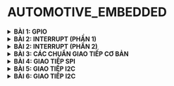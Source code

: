 
	
# AUTOMOTIVE_EMBEDDED

<details>
	<summary><strong>BÀI 1: GPIO</strong></summary>
	
## BÀI 1: GPIO (General Purpose Input Output)
![Image](https://github.com/user-attachments/assets/f275f738-034e-41e5-849a-892cb47e31d6)

### **1.1.Cấp Clock cho ngoại vi**

* **Module RCC** cung cấp các hàm để cấu hình xung clock

`RCC_APB1PeriphClockCmd`

`RCC_APB2PeriphClockCmd` 

`RCC_AHBPeriphClockCmd`
 
* **Nhận 2 tham số**:

 ◦ Ngoại vi Clock

 ◦ ENABLE/DISABLE

### **1.2.Cấu hình ngoại vi**


* **GPIO_Pin:** Chân cần được cấu hình 

`GPIO_Pin_<chân cần được cấu hình>`


 
* **GPIO_Mode:** Chế độ muốn cấu hình
    ```
    typedef enum {

        GPIO_Mode_AIN = 0x00,            //Analog Input
        GPIO_Mode_IN_FLOATING = 0x04,    //Input bình thường
        GPIO_Mode_IPD = 0x28,            //Input có điện trở kéo xuống    
        GPIO_Mode_IPU = 0x48,            //Input có điện trở kéo lên
        GPIO_Mode_Out_OD = 0x14,         //Output dạng open-drain
        GPIO_Mode_Out_PP = 0x10,         //Output dạng push-pull
        GPIO_Mode_AF_OD = 0x1C,          //Chế độ ngoại vi khác dạng open-drain
        GPIO_Mode_AF_PP = 0x18           //Chế độ ngoại vi khác dạng push-pull
    } GPIOMode_TypeDef;
    ```
* **GPIO_Speed:** Tốc độ đáp ứng của chân

`GPIO_Speed_<tốc độ muốn cấu hình>`    

### **1.3.Sử dụng ngoại vi**


* **Để gắn các giá trị muốn cấu hình vào các thanh ghi** thì ta sử dụng hàm "GPIO_Init" có 2 tham số cung cấp các hàm để cấu hình xung clock


  ◦Tham số đầu là tên ngoại vi muốn cấu hình

  ◦Tham số thứ hai là con trỏ đến struct **"GPIO_InitTypeDef"**

```
    GPIO_InitTypeDef GPIO_InitStruct;
    GPIO_InitStruct.GPIO_Pin = GPIO_Pin_13 | GPIO_Pin_14;
    GPIO_InitStruct.GPIO_Mode = GPIO_Mode_Out_PP;
    GPIO_InitStruct.GPIO_Speed = GPIO_Speed_50MHz;
    GPIO_Init(GPIOC, &GPIO_InitStruct);
```

* **Các hàm thông dụng để điều khiển GPIO** 

```
    uint8_t GPIO_ReadInputDataBit(GPIO_TypeDef* GPIOx, uint16_t GPIO_Pin);            \\Đọc giá trị 1 bit trong cổng GPIO được cấu hình là INPUT (IDR), có thể đọc nhiều pin nhờ toán tử OR
    uint16_t GPIO_ReadInputData(GPIO_TypeDef* GPIOx);                                 \\Đọc giá trị nguyên cổng GPIO được cấu hình là INPUT (IDR)
    uint8_t GPIO_ReadOutputDataBit(GPIO_TypeDef* GPIOx, uint16_t GPIO_Pin);           \\Đọc giá trị 1 bit trong cổng GPIO được cấu hình là OUTPUT (ODR), có thể đọc nhiều pin nhờ toán tử OR
    uint16_t GPIO_ReadOutputData(GPIO_TypeDef* GPIOx);                                \\Đọc giá trị nguyên cổng GPIO được cấu hình là OUTPUT (ODR)
    void GPIO_SetBits(GPIO_TypeDef* GPIOx, uint16_t GPIO_Pin);                        \\Cho giá trị 1 bit trong cổng GPIO = 1, có thể ghi nhiều pin nhờ toán tử OR
    void GPIO_ResetBits(GPIO_TypeDef* GPIOx, uint16_t GPIO_Pin);                      \\Cho giá trị 1 bit trong cổng GPIO = 0, có thể ghi nhiều pin nhờ toán tử OR
    void GPIO_WriteBit(GPIO_TypeDef* GPIOx, uint16_t GPIO_Pin, BitAction BitVal);     \\Ghi giá trị "BitVal" vào 1 bit trong cổng GPIO, có thể ghi nhiều pin nhờ toán tử OR
    void GPIO_Write(GPIO_TypeDef* GPIOx, uint16_t PortVal);                           \\Ghi giá trị "PortVal" vào nguyên cổng GPIO
```

### **1.4.Kiến thức cần chú ý**

#### **1.4.1.Pull-Up vs Pull-Down ???**


![Image](https://github.com/user-attachments/assets/2e06645d-579f-4b64-970c-f09a46cf949f)



* **Pull-up:**

     ◦ Được kết nối giữa chân **đầu vào** với **nguồn VCC**

     => Đảm bảo rằng khi **không** có tín hiệu hoặc thiết bị nào **tác động** vào chân nó sẽ **luôn ở mức cao**


     ◦ **Không** có tín hiệu vào:
 
    `GPIO-> HIGH (Pull up kéo lên Vcc)` 

     ◦ **Có**  tín hiệu vào:
 
    `GPIO->  HIGH => LOW `

     ◦ Thường được ứng dụng trong nút nhấn


* **Pull-down:**

    ◦ Được kết nối giữa chân **đầu vào** với **GND**

    => Kéo chân về mức **thấp** khi **không** có tín hiệu hoặc thiết bị nào **tác động** 


    ◦ **Không** có tín hiệu vào:
 
    `GPIO-> LOW (Trở kéo về GND)` 

    ◦ **Có**  tín hiệu vào:
 
    `GPIO->  LOW => HIGH `

    ◦ Thường được dùng để xác định trạng thái khi công tắc hoặc thiết bị đầu vào tắt hoặc không hoạt động




#### **1.4.2.Các chế độ input khác**

* **Input-Floating:**

    ◦ **Mục đích:** Đọc tín hiệu số từ bên ngoài mà không có điện trở kéo lên hoặc kéo xuống bên trong

    ◦ **Cấu hình điện:** Không có trở kéo lên hoặc xuống bên trong vi điều khiển.Trạng thái logic phụ thuộc vào chân bên ngoài

    ◦ **Sử dụng:** Đọc tín hiệu số từ cảm biến bên ngoài đã có trở kéo lên/xuống

    ◦ **Lưu ý:** Dễ bị nhiễu


* **Analog Input:**

    ◦ **Mục đích:** Sử dụng chân GPIO làm đầu vào cho **ADC** tích hợp

    ◦ **Cấu hình điện:** Ngắt kết nối  mạch số cuả GPIO để cho phép tín hiệu analog đi trực tiếp vào **ADC**

    ◦ **Sử dụng:** Đọc điện áp analog từ cảm biến analog (cảm biến nhiệt độ,ánh sáng,biến trở)

    ◦ **Lưu ý:** Dễ bị nhiễu
    

#### **1.4.3.Các chế độ output**

* **Output Push-Pull:**

    ◦ **Mục đích:**  Xuất tín hiệu số kéo VDD (HIGH) và kéo xuống GND (LOW) 1 cách chủ động


    ◦ **Sử dụng:** Điều khiển relay,led,...



* **Output Open-Drain (Đầu ra hở mạch):**

    ◦ **Mục đích:**  Xuất tín hiệu số kéo chỉ có khả năng kéo GND (LOW) 1 cách chủ động.Kéo lên HIGH cần có điện trở kéo bên ngoài

    ◦ **Cấu hình điện:** Khi xuất mức HIGH ,transistor tắt,GPIO thả nổi và cần điện trở kéo lên bên ngoài

    ◦ **Sử dụng:** I2C,...   



#### **1.4.4.Các chế độ Alternate Function**


* **AF-Push Pull:**

    ◦ **Mục đích:** Sử dụng chân GPIO để xuất tín hiệu từ các peripheral

    ◦ **Sử dụng:** Xuất tín hiệu PWM từ Timer, clock từ SPI,...   


* **AF-Open Drain:**

    ◦ **Mục đích:** Sử dụng cho các giao thức yêu cầu đường truyền 2 chiều

    ◦ **Sử dụng:** GPIO cho giao tiếp I2C (SCL,SDA) ,UART (truyền nhận)
</details>

<details>
	<summary><strong>BÀI 2: INTERRUPT (PHẦN 1)</strong></summary>  

## BÀI 2: INTERRUPT (Phần 1)


### **2.1.Khái niệm**

![Image](https://github.com/user-attachments/assets/eb1762a6-057e-4212-91cd-7d216830df0d)


* **Ngắt** là 1 sự kiện khẩn cấp xảy ra trong hay ngoài vi điều khiển.Nó yêu cầu MCU phải **dừng chương trình chính** và **thực thi chương trình ngắt**



### **2.2.Interrupt Service Routine (Trình phục vụ ngắt)**

![Image](https://github.com/user-attachments/assets/90c8c28e-edea-4755-b2b3-8c84be788a61)


 * Mỗi ngắt có 1 trình phục vụ riêng
 * Trình phục vụ ngắt là 1 đoạn chương trình được thực hiện khi ngắt xảy ra
 * Địa chỉ trong bộ nhớ của ISR được gọi là **vector ngắt**



### **2.3.Vector Interrupt Table (Bảng vector ngắt)**

![Image](https://github.com/user-attachments/assets/038312e2-516d-4eb2-8125-438cf5885fc6)


 * Chứa danh sách các địa chỉ bộ nhớ,mỗi địa chỉ trỏ đến hàm xử lý ngắt tương đương với 1 nguồn ngắt cụ thể


 * Vai trò trung tâm trong xử lý ngắt

    ◦ Khi 1 ngắt xảy ra, phần cứng CPU (cụ thể **NVIC**) sử dụng bảng **VIT** để xác định ISR nào cần được thực thi
 

 * Địa chỉ cố định trong bộ nhớ Flash
 
    ◦ VIT thường được đặt ở địa chỉ bắt đầu bộ nhớ Flash.Điều này do khi vi điều khiển khơi động / reset, nó sẽ bắt đầu thực thi từ địa chỉ này

 * Cấu trúc VIT

    ◦ **Bảng các địa chỉ:** VIT về cơ bản là một mảng (table) các địa chỉ bộ nhớ. Mỗi mục trong bảng này chứa một địa chỉ.

    ◦ Mỗi mục tương ứng với 1 nguồn ngắt

    ◦ **Kích thước:** Kích thước của mỗi mục (mỗi địa chỉ vector) thường là 4 byte (32-bit address) trên các kiến trúc 32-bit như ARM Cortex-M, hoặc 2 byte (16-bit address) trên các kiến trúc 16-bit
 

* **Cách VIT hoạt động:**


    ◦Ngắt xảy ra

     ```
   Quy trình bắt đầu khi một sự kiện ngắt xảy ra.

   Sự kiện này có thể đến từ nhiều nguồn khác nhau, ví dụ:

   Ngắt ngoại vi: Một module ngoại vi như UART, Timer, ADC, GPIO tạo ra ngắt khi hoàn thành một tác vụ hoặc có một sự kiện cụ thể (ví dụ: UART nhận dữ liệu, Timer tràn, ADC chuyển đổi xong, GPIO pin thay đổi trạng thái).

   Ngắt nội bộ: Các ngắt do bộ vi điều khiển tạo ra, ví dụ: SysTick timer ngắt định kỳ, Software Interrupt (SWI), PendSV (Pendable Service Call).

   Ngắt lỗi: Các lỗi phần cứng hoặc phần mềm như HardFault, Memory Management Fault.
     ```
  
    ◦NVIC xác định vector number

    ◦Tra cứu VIT bằng cách sử dụng vector number làm offset để tra cứu bảng 
    
      
      Base_Address of VIT + (n * 4).
      Base_Address of VIT: Đây là địa chỉ bộ nhớ bắt đầu của Vector Interrupt Table. Như đã thảo luận trước đó, địa chỉ này thường cố định và nằm ở đầu bộ nhớ Flash (ví dụ: 0x00000000).
      n (vector number): Là số vector mà NVIC đã xác định cho ngắt đang xảy ra.
      4: Là kích thước của mỗi mục (vector) trong VIT, tính bằng byte. Trong kiến trúc 32-bit, mỗi địa chỉ bộ nhớ thường là 32-bit (4 byte).
      n * 4: Tính toán offset (độ lệch) từ địa chỉ bắt đầu của VIT. Vector number n được nhân với 4 để tính ra độ lệch byte tương ứng trong bảng VIT.
      Base_Address of VIT + (n * 4): Kết quả là địa chỉ bộ nhớ trong VIT, nơi chứa địa chỉ của ISR tương ứng với vector number n.
      

   ◦Lấy địa chỉ ISR
   
     Giá trị tra cứu được trong VIT chính là địa chỉ của bộ nhớ hàm ISR tương ứng

   ◦Nhảy đến ISR
   
   ◦Kết thúc ISR





### **2.4.NVIC (Nested Vectored Interrupt Controller)**

* **Khái niệm**

   ◦Quản lý tất cả các ngắt
   
   ◦Quyết định ngắt nào được xử lý dựa trên mức độ ưu tiên

* **Chức năng NVIC**

   ◦ Bật/Tắt từng nguồn ngắt cụ thể

   ◦ Bật/Tắt ngắt toàn cục
  

* **Quản lý ưu tiên ngắt**

 
   ◦ Cho phép 16 mức ưu tiên (0-15)
   
   
   ◦ Mức ưu tiên thấp hơn (số nhỏ hơn) có độ ưu tiên cao hơn
    
![Image](https://github.com/user-attachments/assets/9ca9134e-b2e2-4de9-b352-74ad5a47331e)
 
     +  Preemption Priority: 
        Ngắt có Preemption Priority cao hơn (số nhỏ hơn) sẽ chiếm quuyền ngắt có Priority thấp hơn (số to hơn): 
        Ngắt có Preemption Priority cao hơn (số nhỏ hơn) sẽ chiếm quuyền ngắt có Priority thấp hơn (số to hơn)

     +  SubPriority: 
        Khi nhiều ngắt có cùng Preemption Priority xảy ra đồng thời
        => SubPriority quyết định thứ tự xử lý
        => Ngắt có SubPriority cao hơn (số nhỏ hơn) sẽ được xử lý trước


* **Cấu hình NVIC**
 
  ◦ **Priority Group:**  xác định cách phân chia bit giữa Preemption Priority và Subpriority.
  
   Sử dụng hàm **NVIC_PriorityGroupConfig(uint32_t PriorityGroup)** để chọn priority group cho NVIC

  ◦ **NVIC_IRQChannel:** Xác định mã của kênh ngắt cần được cấu hình

  ◦ **NVIC_IRQChannelPreemptionPriority:** Xác định mức độ ưu tiên Preemption Priority cho kênh ngắt.

  ◦ **NVIC_IRQChannelSubPriority:** Xác định mức độ ưu tiên phụ Subpriority cho kênh ngắt.

  ◦ **NVIC_IRQChannelSubPriority:** Cho phép ngắt


```
NVIC_InitTypeDef NVICInitStruct;
NVIC_PriorityGroupConfig(NVIC_PriorityGroup_2);
NVICInitStruct.NVIC_IRQChannel = EXTI0_IRQn;
NVICInitStruct.NVIC_IRQChannelPreemptionPriority = 0x00;
NVIC_InitStruct.NVIC_IRQChannelSubPriority = 0x00;
NVICInitStruct.NVIC_IRQChannelCmd = ENABLE;
NVIC_Init(&NVICInitStruct);
```
</details>

<details>
	<summary><strong>BÀI 2: INTERRUPT (PHẦN 2)</strong></summary> 

## BÀI 2: INTERRUPT (PHẦN 2) 

### **2.5.Ngắt ngoài**


* **Sơ đồ**

![Image](https://github.com/user-attachments/assets/b8531dc8-d8a1-4fea-b10b-90365810da53)


  ◦ Để sử dụng được ngắt ngoài, ngoài bật clock cho GPIO tương ứng cần bật thêm clock cho **AFIO**.

```
  void RCC_Config(){
	RCC_APB2PeriphClockCmd(RCC_APB2Periph_GPIOA, ENABLE);
	RCC_APB2PeriphClockCmd(RCC_APB2Periph_AFIO, ENABLE);
}
```
 ◦ Ngắt ngoài của chip STM32F103 bao gồm có 16 line riêng biệt
```
Line0 sẽ chung cho tất cả chân Px0 ở tất cả các Port, với x là tên của Port A, B…
Line0 nếu chúng ta đã chọn chân PA0 (chân 0 ở port A) làm chân ngắt thì tất cả các chân 0 ở các Port khác không được khai báo làm chân ngắt ngoài nữa
```
 

 * **Cấu hình ngắt ngoài**

    ◦ Cấu hình chân ngắt ngoài là Input. 

    ◦  Có thể cấu hình thêm trở kéo lên/xuống tùy theo cạnh ngắt được sử dụng.

   ```
    void GPIO_Config(){
        GPIO_InitTypeDef GPIOInitStruct;

	GPIOInitStruct.GPIO_Mode = GPIO_Mode_IPU;
	GPIOInitStruct.GPIO_Pin = GPIO_Pin_0;
	GPIOInitStruct.GPIO_Speed = GPIO_Speed_50MHz;
	GPIO_Init(GPIOA, &GPIOInitStruct);
    }
    ```



      ◦ Hàm **GPIO_EXTILineConfig(uint8_t GPIO_PortSource, uint8_t GPIO_PinSource)** liên kết 1 chân với một EXTI line để cấu hình chân ở chế độ sử dụng ngắt ngoài:

GPIO_PortSource: Chọn Port để sử dụng làm nguồn cho ngắt ngoài.
GPIO_PinSource: Chọn Pin để cấu hình.

       ◦ Các tham số ngắt ngoài được cấu hình trong struct EXTI_InitTypeDef, gồm:

**EXTI_Line:** Xác định EXTI line cụ thể sẽ được cấu hình.
**EXTI_Mode:** Xác định chế độ hoạt động của EXTI, có hai chế độ là Interrupt hoặc Event.
**EXTI_Trigger:** Xác định loại cạnh xung sẽ kích hoạt ngắt.
**EXTI_LineCmd:** Kích hoạt (ENABLE) hoặc vô hiệu hóa (DISABLE) EXTI line.


    
    void EXTI_Config(){
	EXTI_InitTypeDef EXTIInitStruct;

        EXTIInitStruct.EXTI_Line = EXTI_Line0;
	EXTIInitStruct.EXTI_Mode = EXTI_Mode_Interrupt;
	EXTIInitStruct.EXTI_Trigger = EXTI_Trigger_Falling;
	EXTIInitStruct.EXTI_LineCmd = ENABLE;
	
	EXTI_Init(&EXTIInitStruct);
}
      ```


◦ Tiếp đến cấu hình NVIC:

    
        NVIC_InitTypeDef NVICInitStruct;
	NVIC_PriorityGroupConfig(NVIC_PriorityGroup_2);
	
	NVICInitStruct.NVIC_IRQChannel = EXTI0_IRQn;
	NVICInitStruct.NVIC_IRQChannelPreemptionPriority = 0x00;
        NVIC_InitStruct.NVIC_IRQChannelSubPriority = 0x00;
	NVICInitStruct.NVIC_IRQChannelCmd = ENABLE;
	
	NVIC_Init(&NVICInitStruct);

◦ Các hàm quan trọng trong EXTI:

   Ngắt trên từng line có hàm phục riêng của từng line. Có tên cố định: **EXTIx_IRQHandler()** (x là line ngắt tương ứng).
   
   Hàm **EXTI_GetITStatus(EXTI_Linex)**, Kiểm tra cờ ngắt của line x tương ứng. 
   
   Hàm **EXTI_ClearITPendingBit(EXTI_Linex)**: Xóa cờ ngắt ở line x.


◦ Ngắt ngoài sẽ được thực hiện theo:

   Kiểm tra ngắt đến từ line nào, có đúng là line cần thực thi hay không?

   Thực hiện các lệnh, các hàm.

   Xóa cờ ngắt ở line.

```
void EXTI0_IRQHandler(){	
        if(EXTI_GetITStatus(EXTI_Line0) != RESET)
        {}
	EXTI_ClearITPendingBit(EXTI_Line0);
}
```


### **2.5.Ngắt Timer**

* **Sơ đồ**


![Image](https://github.com/user-attachments/assets/b0736d5c-3a49-41bf-95db-063762fdb254)


  ◦ Sử dụng ngắt Timer,ta vẫn cấu hình các tham số trong **TIM_TimeBaseInitTypeDef** bình thường

  ◦ Riêng **TIM_Period**,đây là số lần đếm mà sau đó timer sẽ ngắt


* **Cấu hình ngắt Timer**

  ◦ Cấu hình **Timer**

     Hàm **TIM_ITConfig(TIMx,TIM_IT_Update,ENABLE)** kích hoạt ngắt cho TIMERx tương ứng

      
      Yêu cầu: cài đặt Period = 10-1 ứng với ngắt mỗi 1ms
      void TIM_Config()
      {
      TIM_TimeBaseInitTypeDef TIM_TimeBaseInitStruct;

      TIM_TimeBaseInitStruct.TIM_Prescaler = 7200-1;
      //Ngắt mỗi 1ms => 1 ms = ?/72MHz => ? = 7200

      TIM_TimeBaseInitStruct.TIM_Period = 10-1;
      TIM_TimeBaseInitStruct.TIM_ClockDivision = TIM_CKD_DIV1;
      TIM_TimeBaseInitStruct.TIM_CounterMode = TIM_CounterMode_Up;
      TIM_TimeBaseInit(TIM2, &TIM_TimeBaseInitStruct);

      TIM_ITConfig(TIM2, TIM_IT_Update, ENABLE);
      TIM_Cmd(TIM2, ENABLE);
      }
      

  ◦ Cấu hình **NVIC**

     
     ```
          NVIC_InitTypeDef NVIC_InitStruct;

          NVIC_InitStruct.NVIC_IRQChannel = TIM2_IRQn;
	  NVIC_InitStruct.NVIC_IRQChannelPreemptionPriority = 0x00;
	  NVIC_InitStruct.NVIC_IRQChannelSubPriority = 0x00;
	  NVIC_InitStruct.NVIC_IRQChannelCmd = ENABLE;

	  NVIC_Init(&NVIC_InitStruct);
     ```



  ◦ Cấu hình **hàm phục vụ ngắt Timer**


    
 Hàm phục vụ ngắt Timer được đặt tên: **TIMx_IRQHandler** với x là timer tương ứng
     
 Hàm kiểm tra cờ ngắt của line x tương ứng: **TIM_GetITStatus(TIMx,TIM_IT_Update)**

 Hàm xóa cờ ngắt của line x: **TIM_ClearITPendingBit(TIMx,TIM_IT_Update)**
   
     uint16_t count;
     void delay(int time){
	  count = 0; 
	  while(count < time)
      {}
    }

     void TIM2_IRQHandler(){
      if(TIM_GetITStatus(TIM2, TIM_IT_Update))
        {
		  count++;
		  TIM_ClearITPendingBit(TIM2, TIM_IT_Update);
        }
    }

  


### **2.6.Ngắt truyền thông**

#### Ngắt UART

![Image](https://github.com/user-attachments/assets/9affbbd5-a18d-40d2-9c22-588a47d195df)

* Trước khi cho phép UART hoạt động, cần kích hoạt ngắt UART bằng cách gọi hàm **USART_ITConfig()**;

* Ở NVIC, ta cấu hình tương tự như ngắt ngoài EXTI, tuy nhiên NVIC_IRQChannel được đổi thành **USART_IRQn** để khớp với line ngắt timer.

* Hàm phục vụ ngắt UART được đặt tên : **USARTx_IRQHandler()**

   ◦ Kiểm tra ngắt 

   ◦ Nhận và lưu data từ USART1

   ◦ Kiểm tra cờ ngắt truyền,đảm bảo UART đang rỗi

   ◦ Truyền lại data vừa nhận được sang máy tính

   ◦ Xóa cờ ngắt,thoát khỏi hàm

* Hàm kiểm tra cờ ngắt : **USART_GetITStatus**

* Hàm kiểm tra trạng thái của quá trình truyền dữ liệu : **USART_GetFlagStatus(USART_InitTypeDef * USARTx,uint32_t USART_FLAG)**

   ```
   void UART1_IRQHandler(){
      uint8_t data = 0x00;
      if(USART_GetITStatus(USART1,USART_IT_RXNE) != RESET){
         while(!USART_GetFlagStatus(USART1,USART_FLAG_RXNE));
         data = USART_ReceiveData(USART1);
           if(USART_GetITStatus(USART1,USART_IT_TXE) != RESET){
              USART_SendData(USART1,data);
              while(USART_GetFlagStatus(USART1,USART_FLAG_TC) == RESET) ;
          }
      }
      USART_ClearITPendingBit(USART1,USART_IT_RXNE);  
   }
  ```
</details>


<details>
	<summary><strong>BÀI 3: CÁC CHUẨN GIAO TIẾP CƠ BẢN </strong></summary> 


## **BÀI 3: CÁC CHUẨN GIAO TIẾP CƠ BẢN**

## **3.1.SPI**


### **3.1.1.Đặc điểm**
* Chuẩn giao tiếp nối tiếp,đồng bộ
* Hoạt động ở chế độ song công
* Sử dụng 4 dây giao tiếp

### **3.1.2.Sơ đồ chân**
![Image](https://github.com/user-attachments/assets/9e55733b-bf9f-4d37-912e-84e5faae3086)


* **SCK (Serial Clock)**: Thiết bị Master tạo xung tín hiệu SCK và cung cấp cho Slave

* **MISO (Master Input Slave Output)**: Tín hiệu tạo bởi thiết bị Slave và nhận bởi thiết bị Master.

* **MOSI (Master Output Slave Input)**: Tín hiệu tạo bởi thiết bị Master và nhận bởi thiết bị Slave.

* **SS (Slave Select) / CS (Chip Select)**: Chọn thiết bị Slave cụ thể để giao tiếp. Để chọn Slave giao tiếp thiết bị Master chủ động kéo đường SS tương ứng xuống mức 0 (Low).


### **3.1.3.Quá trình truyền nhận**  

* Master kéo chân SS của chân Slave muốn giao tiếp xuống mức 0 để báo hiệu muốn truyền nhận

* Clock sẽ được cấp bởi master, tùy vào chế độ được cài, với mỗi xung clock,  1 bit sẽ được truyền từ master đến slave và slave cũng truyền 1 bit cho master.

* Các thanh ghi cập nhật giá trị và dịch 1 bit.

* Lặp lại quá trình trên đến khi truyền xong 8 bit trong thanh ghi.

### **3.1.4.Các chế độ hoạt động**

* Có 4 chế độ hoạt động phụ thuộc **Clock Polarity (CPOL)** và **Clock Phase (CPHA)**.

* **CPOL:**

  **CPOL = 0:** Xung clock ban đầu ở mức 0.

  **CPOL = 1:** Xung clock ban đầu ở mức 1.

* **CPHA:**

  CPHA = 0 (1Edge):
  
         Dữ liệu được **lấy mẫu (sampled) trên cạnh đầu tiên (leading edge)** của chu kỳ đồng hồ và được **thay đổi (shifted) trên cạnh thứ hai (trailing edge)**.
         Dữ liệu phải sẵn sàng trên đường truyền (MOSI/MISO) trước khi chu kỳ đồng hồ bắt đầu.**
  
  CPHA = 1 (2Edge):
  
         Dữ liệu được **thay đổi (shifted) trên cạnh đầu tiên (leading edge)** và được **lấy mẫu (sampled) trên cạnh thứ hai (trailing edge)**.
         Dữ liệu chỉ xuất hiện trên đường truyền sau khi chu kỳ đồng hồ bắt đầu.
  
  ![Image](https://github.com/user-attachments/assets/7035fcb0-fd0e-4d24-976b-0a56d80a1207)
  
```
CPOL = 0 (đồng hồ nghỉ ở mức thấp):
      1Edge (CPHA = 0): Lấy mẫu trên rising edge (cạnh tăng), thay đổi trên falling edge (cạnh giảm).
      2Edge (CPHA = 1): Thay đổi trên rising edge, lấy mẫu trên falling edge.

CPOL = 1 (đồng hồ nghỉ ở mức cao):
      1Edge (CPHA = 0): Lấy mẫu trên falling edge (cạnh giảm), thay đổi trên rising edge (cạnh tăng).
      2Edge (CPHA = 1): Thay đổi trên falling edge, lấy mẫu trên rising edge.
```
## **3.2.I2C**

### **3.2.1Đặc điểm**

* Chuẩn giao tiếp nối tiếp,đồng bộ
* Hoạt động ở chế độ bán song công
* Sử dụng 2 dây giao tiếp

### **3.2.2.Sơ đồ chân**

![Image](https://github.com/user-attachments/assets/34dd609d-2f2e-421d-b416-0cabcbf9670a)


* **SCL (Serial Clock)**: Tạo xung tín hiệu để đồng bộ việc truyền/nhận dữ liệu với các Slave.

* **SDA (Serial Data)**: Chân chứa dữ liệu được truyền đi


### **3.2.3.Quá trình truyền nhận**

* Start: Điều kiện: Chân SDA xuống mức 0 trước chân SCL.
* Truyền các bit địa chỉ để tìm Slave muốn giao tiếp.

* Bit R/W: Master gửi dữ liệu đi ứng với bit '0', nhận dữ liệu ứng với bit '1'.

* ACK: Chờ phản hồi, '0' là nhận và '1' là không nhận. Nếu không có Slave nào phản hồi, dùng Timer để thoát ra.

* Sau khi chọn được Slave để giao tiếp, bắt đầu truyền các bit dữ liệu đến Slave.
* Tương tự cũng có ACK để chờ phản hồi.
* Stop: Điều kiện: Chân SDA lên mức 1 sau chân SCL.



## **3.3.UART**

### **3.3.1Đặc điểm**

* Chuẩn giao tiếp nối tiếp
* Không đồng bộ
* Hoạt động ở chế độ song công
* Sử dụng 2 dây giao tiếp
* Chỉ 2 thiết bị giao tiếp

### **3.3.2.Sơ đồ chân**

![Image](https://github.com/user-attachments/assets/5d657816-56e4-4871-8c40-7ce476b283c2)

**Tx (Transmit)**: Chân truyền dữ liệu 

**Rx (Receive)**: Chân nhận dữ liệu

### **3.3.3.Quá trình truyền nhận**

![Image](https://github.com/user-attachments/assets/e345c226-4ada-4991-963b-1dcb7e0ae24c)

* Start: 1 bit.

* Bit dữ liệu: 5 đến 9 bit.

* Bit chẵn lẻ:

    Quy luật chẵn: Thêm một bit '0' hoặc '1' để số bit '1' là số chẵn.
    Quy luật lẻ: Thêm một bit '0' hoặc '1' để số bit '1' là số lẻ.
* Stop: 1 đến 2 bit.
</details>


<details>
	<summary><strong>BÀI 4: GIAO TIẾP SPI</strong></summary> 

## **Bài 4: GIAO TIẾP SPI** 

## **4.1.SPI Software**

### **4.1.1.Xác định các chân GPIO**
* Định nghĩa 4 chân sử dụng SPI

  ```
  #define SPI_SCK_Pin    GPIO_Pin_0
  #define SPI_MISO_Pin   GPIO_Pin_1
  #define SPI_MOSI_Pin   GPIO_Pin_2
  #define SPI_CS_Pin     GPIO_Pin_3
  #define SPI_GPIO       GPIO_A
  ```
 

### **4.1.2.Cấu hình GPIO**


* **Master**:
  
◦ Các chân **SCK, CS, MOSI** để chế độ Out Push Pull

```
GPIO_InitStructure.GPIO_Pin = SPI_SCK_Pin | SPI_CS_Pin | SPI_MOSI_Pin;

GPIO_InitStructure.GPIO_Mode = GPIO_Mode_Out_PP;
```

◦ Chân **MISO** để chế độ IN FLOATING

```
GPIO_InitStructure.GPIO_Pin = SPI_MISO_Pin;
GPIO_InitStructure.GPIO_Mode = GPIO_Mode_IN_FLOATING;
```

* **Slave**:

◦ Chân **MISO** để chế độ Out Push Pull
```
GPIO_InitStructure.GPIO_Pin = SPI_MISO_Pin;
GPIO_InitStructure.GPIO_Mode = GPIO_Mode_Out_PP;
```
◦ Chân **MOSI,SCK,CS** để chế độ IN FLOATING
```
GPIO_InitStructure.GPIO_Pin = SPI_SCK_Pin | SPI_CS_Pin | SPI_MOSI_Pin;

GPIO_InitStructure.GPIO_Mode = GPIO_Mode_IN_FLOATING;
```

### **4.1.3.Tạo xung Clock**

```
void Clock(){
  GPIO_WriteBit(SPI_GPIO,SPI_SCK_Pin,Bit_SET);
  Delay_ms(4);
  GPIO_WriteBit(SPI_GPIO,SPI_SCK_Pin,Bit_RESET);
  Delay_ms(4);
}
```

### **4.1.4.Khởi tạo các chân cho SPI**

```
void SPI_Init(){
  GPIO_WriteBit(SPI_GPIO,SPI_SCK_Pin,Bit_RESET);
  GPIO_WriteBit(SPI_GPIO,SPI_CS_Pin,Bit_SET);
  GPIO_WriteBit(SPI_GPIO,SPI_MISO_Pin,Bit_RESET);
  GPIO_WriteBit(SPI_GPIO,SPI_MOSI_Pin,Bit_RESET);
}

```

### **4.1.5.Hàm truyền(Master)**

* Kéo **CS** xuống **0**

    ◦ Dịch 1 bit

    ◦ Truyền 1 bit

    ◦ Gửi clock() 

* Kéo **CS** lên **1**

```
void SPI_Master_Transmit(uint8_t u8Data){

uint8_t u8Mask = 0x80;
uint8_t tempData;

GPIO_WriteBit(SPI_GPIO,SPI_CS_Pin,Bit_RESET);
Delay_ms(1);

  for (int i=0; i<8; i++){
  tempData = u8Data & u8Mask
      if(tempData){
        GPIO_WriteBit(SPI_GPIO,SPI_MOSI_Pin,Bit_SET);
        Delay_ms(1);
      }
      else{
        GPIO_WriteBit(SPI_GPIO,SPI_MOSI_Pin,Bit_RESET);
        Delay_ms(1);
      }

  u8Data = u8Data << 1;
  Clock();
 }

GPIO_WriteBit(SPI_GPIO,SPI_CS_Pin,Bit_SET);
Delay_ms(1);
}
```
### **4.1.6.Hàm nhận (Slave)**

* Kiểm tra **CS** bằng **0** 

   ◦ Kiểm tra Clock = 1;

   ◦ Đọc data trên MOSI,ghi vào biến;

   ◦ Dịch 1 bit

* Kiểm tra **CS** bằng **1**

```
uint8_t Slave_Receive(void){
  uint8_t dataReceive = 0x00;
  uint8_t temp = 0x00;

  while(GPIO_ReadInputDataBit(SPI_GPIO, SPI_CS_Pin)); --Chờ CS lên cao
  while(!GPIO_ReadInputDataBit(SPI_GPIO,SPI_CS_Pin)); --Chờ CS xuống thấp bắt đầu Truyền
  while(!GPIO_ReadInputDataBit(SPI_GPIO,SPI_SCK_Pin)); --Chờ SCK xuống thấp( ở trạng thái nghỉ);
    
    for(int i=0; i<8; i++){
  
      while(!GPIO_ReadInputDataBit(SPI_GPIO,SPI_SCK_Pin)); --Chờ SCK xuống thấp
      while(GPIO_ReadInputDataBit(SPI_GPIO,SPI_SCK_Pin)); --Chờ SCK lên cao bắt đầu Truyền

      temp = GPIO_ReadInputDataBit(SPI_GPIO,SPI_MOSI_Pin);
      dataReceive = dataReceive << 1;
      dataReceive = dataReceive | temp;

      while(GPIO_ReadInputDataBit(SPI_GPIO,SPI_SCK_Pin)); --Chờ SCK xuống thấp (kết thúc khung truyền)

    }
  while(GPIO_ReadInputDataBit(SPI_GPIO,SPI_CS_Pin)); --Chờ CS lên cao kết thúc khung Truyền
  return dataReceive;
}

```

### **4.1.7.Hàm main**

```
uint8_t DataTrans[] = {1,3,4,5,6,7,8,9};
int main (){
RCC_Config();
GPIO_Config();
TIM_Config();
SPI_Config();
while(1){
   for(int i=0; i<7;i++){
     SPI_Master_Transmit(DataTrans);
     Delay_ms(1);
   }
 }
}
```


## **4.2.SPI Hardware**

### **4.2.1.Xác định chân GPIO**

![Image](https://github.com/user-attachments/assets/6c977197-08fb-4993-9e0b-ce7e83ba6d6d)

```
#define SPI1_NSS     GPIO_Pin_4
#define SPI1_SCK     GPIO_Pin_5
#define SPI1_MISO    GPIO_Pin_6
#define SPI1_MOSI    GPIO_Pin_7
#define SPI1_GPIO    GPIOA

```

### **4.2.2.Cấu hình chân GPIO**

* NSS: **Input,Output,AF**

* MISO,MOSI,SCK: **AF**

* Phần cứng SPI đã được thiết kế để tự động xử lý giao tiếp theo chuẩn SPI nên chế độ không phải điều chỉnh nhiều

### **4.2.3.Cấu hình SPI**

* **SPI_Mode**: Quy định chế độ hoạt động SPI
* **SPI_Direction**: Quy định kiểu truyền của thiết bị
* **SPI_BaudRatePrescaler**: Hệ số chia clock cấp cho module SPI
* **SPI_CPOL**: Cấu hình cực tính của SCK
  
    ◦ **SPI_CPOL_LOW**: cực tính mức **0** khi SCK **không** truyền xung

    ◦ **SPI_CPOL_HIGH**: cực tính mức **1** khi SCK truyền xung

* **SPI_CPHA**: Cấu hình chế độ hoạt động của SCK

    ◦ **SPI_CPHA_1Edge**: tín hiệu truyền đi ở cạnh xung đầu tiên
    
    ◦ **SPI_CPHA_2Edge**: tín hiệu truyền đi ở cạnh xung thứ hai

* **SPI_DataSize**: Cấu hình số bit truyền (8/16 bit)
* **SPI_FirstBit**: Cấu hình chiều truyền đi là MSB hay LSB
* **SPI_CRCPolynominal** : Cấu hình số bit checksum cho SPI
* **SPI_NSS**: cấu hình chân SS điều khiển bằng phần cứng hay phần mềm

```
void SPI_Config(){
	SPI_InitTypeDef SPI_InitStructure;

	SPI_InitStructure.SPI_Mode = SPI_Mode_Master;
	SPI_InitStructure.SPI_Direction =    SPI_Direction_2Lines_FullDuplex;
	SPI_InitStructure.SPI_BaudRatePrescaler = SPI_BaudRatePrescaler_16;
	SPI_InitStructure.SPI_CPOL = SPI_CPOL_Low;
	SPI_InitStructure.SPI_CPHA = SPI_CPHA_1Edge;
	SPI_InitStructure.SPI_DataSize = SPI_DataSize_8b;
	SPI_InitStructure.SPI_FirstBit = SPI_FirstBit_LSB;
	SPI_InitStructure.SPI_CRCPolynomial = 7;
	SPI_InitStructure.SPI_NSS = SPI_NSS_Soft;
	
	SPI_Init(SPI1, &SPI_InitStructure);
	SPI_Cmd(SPI1, ENABLE);
}

```

### **4.2.4.Các hàm thông dụng**

* `SPI_I2S_SendData(SPI_TypeDef* SPIx,uint16_t Data)` nhận 2 tham số là bộ SPI sử dụng và data cần truyền

* `SPI_I2S_ReceiveData(SPI_TypeDef* SPIx)` trả về giá trị đọc được trên SPI

* `SPI_I2S_GetFlagStatus(SPI_TypeDef* SPIx,uint16_t SPI_I2S_FLAG)` trả về giá trị 1 cờ trong thanh ghi của SPI

     ◦ **SPI_I2S_FLAG_TXE** : Cờ báo truyền,cờ này sẽ set lên 1 khi truyền xong data trong buffer

     ◦ **SPI_I2S_FLAG_RXNE** : Cờ báo nhận,cờ nãy sẽ set lên 1 khi nhận xong data

     ◦ **SPI_I2S_FLAG_BSY**: Cờ báo bận,cờ này sẽ set lên 1 khi đang bận truyền nhận

### **4.2.5.Hàm truyền (Master)**

```
void SPI_Send1Byte(uint8_t data){
  GPIO_ResetBits(SPI1_GPIO,SPI_NSS);
  while(SPI_I2S_GetFlagStatus(SPI1,SPI_I2S_FLAG_TXE)==RESET){}

  SPI_I2S_SendData(SPI1,data);

  while(SPI_I2S_GetFlagStatus(SPI1,SPI_I2S_FLAG_BSY)==SET){}
  GPIO_SetBits(SPI1_GPIO,SPI1_NSS);

}


```

### **4.2.6.Hàm nhận(Slave)**

```
uint8_t SPI_Receive1Byte(void){
while(SPI_I2S_GetFlagStatus(SPI1,SPI_I2S_FLAG_BSY)==SET);

uint8_t temp=(uint8_t)SPI_I2S_ReceiveData(SPI1);

while(SPI_I2S_GetFlagStatus(SPI_I2S_FLAG_RXNE)==RESET);
return temp;
}


}

```

### **4.2.7.Hàm main**

```
uint8_t dataSend[]={1,2,3,4,5,6,7};
int main(){
  GPIO_Config();
  TIM_Config();
  SPI_Config();
  while(1){
    for(int i=0;i<7;i++){
      SPI_Send1Byte(dataSend);
      Delay_ms(1);
    }
  }
}


```
</details>


<details>
	<summary><strong>BÀI 5: GIAO TIẾP I2C </strong></summary> 


## **Bài 5: GIAO TIẾP I2C**

## **5.1.I2C Software**

### **5.1.1.Xác định các chân GPIO**
* Định nghĩa 2 chân sử dụng I2C: **SCL,SDA**

  ```
  #define I2C_SCL    GPIO_Pin_6
  #define I2C_SDA    GPIO_Pin_7

  ```
 

### **5.1.2.Cấu hình GPIO**



```
void GPIO_Config(){
	GPIO_InitTypeDef GPIO_InitStructure;
	GPIO_InitStructure.GPIO_Mode = GPIO_Mode_Out_OD;
	GPIO_InitStructure.GPIO_Pin = I2C_SDA| I2C_SCL;
	GPIO_InitStructure.GPIO_Speed = GPIO_Speed_50MHz;
	
	GPIO_Init(I2C_GPIO, &GPIO_InitStructure);
}

```
### **5.1.3.Cấu hình I2C**

```
#define WRITE_SDA_0 	GPIO_ResetBits(I2C_GPIO, I2C_SDA)		// Kéo chân SDA xuống 0
#define WRITE_SDA_1 	GPIO_SetBits(I2C_GPIO, I2C_SDA)			// Kéo chân SDA lên 1
#define WRITE_SCL_0 	GPIO_ResetBits(I2C_GPIO, I2C_SCL)		// Kéo chân SCL xuống 0
#define WRITE_SCL_1 	GPIO_SetBits(I2C_GPIO, I2C_SCL)			// Kéo chân SDA lên 1
#define READ_SDA_VAL 	GPIO_ReadInputDataBit(I2C_GPIO, I2C_SDA)	// Đọc chân SDA


```

* **Khởi tạo I2C**

```
// Ban đầu kéo 2 chân SDA và SCL lên mức 1
void I2C_Config()
{
	WRITE_SDA_1;
	delay_us(1);
	WRITE_SCL_1;
	delay_us(1);
}
```

* **Hàm Start**
```
// Điều kiện Start: Chân SDA xuống mức 0 trước chân SCL
void I2C_Start(){	
	WRITE_SCL_1;  	
	delay_us(3);	
	WRITE_SDA_1;
	delay_us(3);

	WRITE_SDA_0;	
	delay_us(3);
	WRITE_SCL_0;
	delay_us(3);
}
```

* **Hàm Stop**
```
// Điều kiện Stop: Chân SCL lên mức 1 trước chân SDA
void I2C_Stop()
{
	WRITE_SDA_0;
	delay_us(3);

	WRITE_SCL_1; 	
	delay_us(3);
	WRITE_SDA_1;
	delay_us(3);
}
```
### **5.1.4.Hàm truyền**

* Hàm truyền sẽ truyền lần lượt 8 bit trong byte dữ liệu
  
  ◦ Truyền 1 bit

  ◦ Tạo clock

  ◦ Dịch 1 bit

```
status I2C_Write(uint8_t u8Data){	
	uint8_t i;
	status stRet;
	for (int i = 0; i < 8; i++){
		// Ghi dữ liệu vào chân SDA		
		if (u8Data & 0x80) {
			WRITE_SDA_1;
		} else {
			WRITE_SDA_0;
		}
		delay_us(3);

		// Tạo một tín hiệu xung
		WRITE_SCL_1;
		delay_us(5);
		WRITE_SCL_0;
		delay_us(2);

		u8Data <<= 1; // Dịch 1 bit
	}
	WRITE_SDA_1;					
	delay_us(3);
	WRITE_SCL_1;					
	delay_us(3);
	
	if (READ_SDA_VAL) {	
		stRet = NOT_OK;				
	} else {
		stRet = OK;					
	}

	delay_us(2);
	WRITE_SCL_0;
	delay_us(5);
	
	return stRet;
}
```
### **5.1.5.Hàm nhận**


* Kéo SDA lên 1

   ◦ Đọc data trên SDA, ghi vào biến.

   ◦ Dịch 1 bit

* Gửi lại 1 tín hiệu ACK ở xung thứ 9.


```
uint8_t I2C_Read(ACK_Bit _ACK)
{	
	uint8_t i;						
	uint8_t u8Ret = 0x00;
	WRITE_SDA_1;
	delay_us(3);	
	for (i = 0; i < 8; ++i) {
		u8Ret <<= 1;
		WRITE_SCL_1;
		delay_us(3);

		// Đọc dữ liệu từ chân SDA và ghi vào biến
		if (READ_SDA_VAL) {
			u8Ret |= 0x01;
		}
		delay_us(2);
		WRITE_SCL_0;
		delay_us(5);
	}

	if (_ACK) {	
		WRITE_SDA_0;
	} else {
		WRITE_SDA_1;
	}
	delay_us(3);
	
	WRITE_SCL_1;
	delay_us(5);
	WRITE_SCL_0;
	delay_us(5);

	return u8Ret;
}

```



## **5.2.I2C Hardware**

### **5.2.1.Xác định chân GPIO**

![Image](https://github.com/user-attachments/assets/b80e6194-eab7-4f07-bb89-a4e85871ee0f)

```
#define I2C1_SCL     GPIO_Pin_6
#define I2C1_SDA     GPIO_Pin_7
#define I2C1_GPIO    GPIOB

```

### **5.2.2.Cấu hình chân GPIO**

```
void GPIO_Config(void)
{
	RCC_APB2PeriphClockCmd(RCC_APB2Periph_GPIOB, ENABLE);
    GPIO_InitTypeDef GPIO_InitStructure;

    GPIO_InitStructure.GPIO_Pin = I2C1_SCL | I2C1_SDA; 
    GPIO_InitStructure.GPIO_Mode = GPIO_Mode_AF_OD;
    GPIO_InitStructure.GPIO_Speed = GPIO_Speed_50MHz;
    GPIO_Init(GPIOB, &GPIO_InitStructure);
}
```

### **5.2.3.Cấu hình I2C**

* **I2C_Mode**: Quy định chế độ hoạt động I2C
   
    ◦ **I2C_Mode_I2C**: Chế độ I2C FM(Fast Mode)

    ◦ **I2C_Mode_SMBusDevice & I2C_Mode_SMBusHost** : Chế độ I2C SM(Slow Mode)

* **I2C_ClockSpeed**: Cấu hình clock cho I2C
    
    ◦ **100**khz với chế độ SM

    ◦ **400**khz với chế độ FM
    
* **I2C_DutyCycle**: Cấu hình chu kỳ nhiệm vụ của xung

    ◦ **I2C_DutyCycle_2** : Thời gian xung thấp / xung cao = 2

    ◦ **I2C_DutyCycle_16_9** : Thời gian xung thấp / xung cao = 16 / 9

    ![Image](https://github.com/user-attachments/assets/f4e38372-5f4d-47a1-8c77-4e5aafde213d)


* **I2C_OwnAddress1**: Cấu hình địa chỉ của thiết bị đang cấu hình

* **I2C_Ack**: Cấu hình ACK, có sử dụng ACK hay không

* **I2C_AcknowledgedAddress**: Cấu hình số bit địa chỉ (7/10 bit)


```
void I2C_Config(){
	I2C_InitTypeDef I2C_InitStructure;

    I2C_InitStructure.I2C_ClockSpeed = 400000;    
	I2C_InitStructure.I2C_Mode = I2C_Mode_I2C;
	I2c_InitStructure.I2C_DutyCycle = I2C_DutyCycle_2;
	I2C_InitStructure.I2C_OwnAddress1 = 0x33;
	I2C_InitStructure.I2C_Ack = I2C_Ack_ENABLE;
	I2C_InitStructure.I2C_AcknowledgedAddress = I2C_AcknowledgedAddress_7bit ;
	
	I2C_Init(I2C1, &I2C_InitStructure);
	I2C_Cmd(I2C1, ENABLE);
}

```

### **5.2.4.Các hàm  thông dụng**

* `I2C_Send7bitAddress(I2C_TypeDef* I2Cx,uint8_t Address,uint8_t Direction)` gửi đi 7 bit Address để xác định Slave cần giao tiếp.Hướng truyền đi được xác định I2C_Direction để  thêm bit RW

* `I2C_SendData(I2C_TypeDef* I2Cx,uint8_t Data)` gửi đi 8 bit data

* `I2C_ReceiveData(I2C_TypeDef* I2Cx)` trả về 8 bit data

* `I2C_AcknowledgeConfig(I2C_TypeDef* I2Cx, FunctionalState NewState)` kích hoạt việc master có gửi ack hay không

* `I2C_CheckEvent(I2C_TypeDef* I2Cx, uint32_t I2C_EVENT)`trả về kết quả kiểm tra I2C_EVENT tương ứng:

    ◦ **I2C_EVENT_MASTER_MODE_SELECT**: Đợi bus I2C về chế độ rảnh,xác nhận phần cứng hoàn thành tín hiệu START

       > Liên quan tới cờ I2C_FLAG_SB(Start Bit): Cờ báo rằng tín hiệu START đã được tạo thành công trên bus
       > Nếu SB = 0 (START chưa hoàn tất) → I2C_CheckEvent trả về FALSE → !FALSE = TRUE → vòng lặp tiếp tục.
       > Nếu SB = 1 (START đã hoàn tất) → I2C_CheckEvent trả về TRUE → !TRUE = FALSE → vòng lặp dừng.

    ◦ **I2C_EVENT_MASTER_TRANSMITTER_MODE_SELECTED**: Đợi xác nhận của slave với yêu cầu transmit của Master

       > Liên quan tới cờ I2C_FLAG_ADDR và I2C_FLAG_TXE
       > Nếu ADDR = 0 hoặc TXE = 0 (Gửi địa chỉ chưa hoàn tất hoặc chưa nhận ACK):I2C_CheckEvent trả về FALSE,!FALSE = TRUE,Vòng lặp tiếp tục chạy
       > Nếu ADDR = 1 và TXE = 1 (Địa chỉ đã gửi thành công, Slave ACK, thanh ghi trống):I2C_CheckEvent trả về TRUE,!TRUE = FALSE,Vòng lặp dừng
       


    ◦ **I2C_EVENT_MASTER_RECEIVER_MODE_SELECTED**: Đợi xác nhận của slave với yêu cầu receive của Master

    ◦ **I2C_EVENT_MASTER_BYTE_TRANSMITTED**: Đợi truyền xong 1 byte data từ Master

    ◦ **I2C_EVENT_MASTER_BYTE_RECEIVED**: Đợi Master nhận đủ 1 byte data 

### **5.2.5.Hàm truyền**

* Bắt đầu truyền nhận ,bộ I2C sẽ tạo 1 tín hiệu START,đợi tín hiệu báo bus sẵn sàng

* Gửi 7 bit địa chỉ để xác định slave,đợi slave xác nhận

* Gửi/đọc các byte data,đợi truyền xong

* Sau đó kết thúc bằng tín hiệu STOP
```
void I2C_Write(uint8_t address,uint8_t * data,uint8_t length){
  
  //Tạo tín hiệu START
  I2C_GenerateSTART(I2C1,ENABLE);
  while(!I2C_CheckEvent(I2C_EVENT_MASTER_MODE_SELECT));

  //Gửi địa chỉ slave(7 bit address + Write Bit)
  I2C_Send7bitAddress(I2C1,address<<1,I2C_Direction_Transmitter);
  while(!(I2C_CheckEvent(I2C_EVENT_MASTER_TRANSMITTER_MODE_SELECTED))

  //Gửi dữ liệu
  for(uint8_t i=0; i< lenght; i++){
    I2C_SendData(I2C1,data[i]);
    while(!I2C_CheckEvent(I2C1,I2C_EVENT_MASTER_BYTE_TRANSMITTED));
  }

  //Tạo tín hiệu STOP
  I2C_GenerateSTOP(I2C1,ENABLE);
  
}


```

### **5.2.6.Hàm nhận**


```
void I2C_Read(uint8_t address,uint8_t * data,uint8_t length){

  
  I2C_GenerateSTART(I2C1,ENABLE);
  while(!I2C_CheckEvent(I2C_EVENT_MASTER_MODE_SELECT));

  I2C_Send7bitAddress(I2C1,address <<1, I2C_Direction_Receiver);
  while(!I2C_CheckEvent(I2C_EVENT_MASTER_RECEIVER_MODE_SELECTED));

  for(uint8_t i=0; i<length;i++){
    if(i==length - 1){
      I2C_AcknowledgeConfig(I2C1,DISABLE); //Tắt ACK cho byte cuối
    }
    while(!I2C_CheckEvent(I2C_EVENT_MASTER_BYTE_RECEIVED));
    data[i]=I2C_ReceiveData(I2C1);
  }
   I2C_GenerateSTOP(I2C1, ENABLE);
   I2C_AcknowledgeConfig(I2C1, ENABLE);
}
```

### **5.2.7.Hàm main**

```
int main(void){

I2C_Config();

uint8_t writeData[]={0x01,0x02,0x03};
uint8_t readData[3];
// Ghi 3 byte vào slave có địa chỉ 0x50
    I2C_Write(0x50, writeData, 3);
    
    // Đọc 3 byte từ slave có địa chỉ 0x50
    I2C_Read(0x50, readData, 3);
    
    while(1) {
        // Chương trình chính
    }
}
```
</details>


<details>
	<summary><strong>BÀI 6: GIAO TIẾP I2C </strong></summary> 


## Bài 6: GIAO TIẾP UART 

## **6.1.UART Software**

### **6.1.1.Xác định các chân GPIO**
* Định nghĩa 2 chân sử dụng UART: **TX,RX**

  ```
  #define TX_Pin        GPIO_Pin_0
  #define RX_Pin        GPIO_Pin_1
  #define UART_GPIO     GPIOA
  
  ```
 
* **Baudrate:**

◦ Baudrate = Số bit truyền được / 1s

◦ Tốc độ baudrate thường dùng là 9600, ứng với mỗi bit là 105us.

`#define BaudrateTime  105`

### **6.1.2.Cấu hình GPIO**



```
void GPIO_Config(){
	GPIO_InitTypeDef GPIO_InitStructure;

	GPIO_InitStructure.GPIO_Pin = TX_Pin;
	GPIO_InitStructure.GPIO_Mode = GPIO_Mode_Out_PP;
	GPIO_InitStructure.GPIO_Speed = GPIO_Speed_50MHz;
	GPIO_Init(UART_GPIO, &GPIO_InitStructure);

    GPIO_InitStructure.GPIO_Pin = RX_Pin;
	GPIO_InitStructure.GPIO_Mode = GPIO_Mode_IN_FLOATING;
	GPIO_InitStructure.GPIO_Speed = GPIO_Speed_50MHz;
	GPIO_Init(UART_GPIO, &GPIO_InitStructure);

}

```
### **6.1.3.Cấu hình UART**


* **Khởi tạo UART**

```
//Truyền dữ liệu nên kéo chân TX lên 1,vì mục đích giao tiếp 1 chiều nên không cần chân RX

void UART_Config()
{
	GPIO_SetBits(UART_GPIO,TX_Pin);
	Delay_us(100);
}
```


### **6.1.4.Hàm truyền**

* Hàm truyền sẽ truyền lần lượt 8 bit trong byte dữ liệu,sau khi tín hiệu start được gửi đi

* Tạo start,delay 1 period time

  ◦ Truyền 1 bit dữ liệu, mỗi bit truyền trong 1 period time

  ◦ Dịch 1 bit

* Tạo stop,delay tương ứng với số bit stop

![Image](https://github.com/user-attachments/assets/b96946d0-8eba-4382-b469-97e1eac2c14a)

```
void UART_Transmitt(unsigned char c) {
	
	//Start Bit
	GPIO_ResetBits(UART_GPIO,TX_Pin);
	Delay_us(BaudrateTime);

	//Truyền các bit dữ liệu (LSB->MSB)
    for(int i=0;i<8;i++){
		if(c & (1 << i)){
           GPIO_SetBits(UART_GPIO,TX_Pin);
		}else{
		   GPIO_ResetBits(UART_GPIO,TX_Pin);	
		}
	Delay_us(BaudrateTime);
	}

	//Stop Bit
	GPIO_SetBits(UART_GPIO,TX_Pin);
	Delay_us(BaudrateTime);

}
```
### **6.1.5.Hàm nhận**


* Chờ tín hiệu START từ thiết bị gửi

* Delay 1,5 period time

   ◦ Đọc data trên RX,ghi vào biến

   ◦ Dịch 1 bit

   ◦ Delay 1 period time

* Delay 1 period time và đợi stop bit

![Image](https://github.com/user-attachments/assets/cce64408-ea97-4726-936f-0a3be009b5e8)


```
unsigned char stop_bit_error = 0;

unsigned char UART_Receive(){
  
  unsigned char c = 0;

  //Đợi START Bit
  while(GPIO_ReadInputDataBit(UART_GPIO,RX_Pin) == 1);

  //Chờ 1 nửa chu kỳ bit để lấy mẫu ở giữa bit
  Delay_us(BaudrateTime + BaudrateTime / 2);

  //Đọc các bit dữ liệu (LSB->MSB)
  for(int i=0;i<8;i++){
	  if(GPIO_ReadInputDataBit(UART_GPIO,RX_Pin)){
		  c |= (1 << i);
	  }
	  Delay_us(BaudrateTime);
  }
  Delay_us(BaudrateTime/2);

  stop_bit_error = 0;
  //Đợi STOP Bit
  if(GPIO_ReadInputDataBit(UART_GPIO,RX_Pin) != 1){
	   stop_bit_error = 1; 
  }

  return c;
}	
	
```

### **6.1.6.Parity**

* Bit chẵn/lẻ được thêm vào cuối Data

* Tùy vào cấu hình parity là chẵn hay lẻ mà thiết bị truyền có thể thêm bit parity là 0 hoặc 1.

* Phía nhận cấu hình parity giống như phía truyền, sau khi nhận đủ các bit sẽ kiểm tra parity có đúng hay không.

```
typedef enum{
	Parity_Mode_NONE,
	Parity_Mode_ODD,
	Parity_Mode_EVEN
}Parity_Mode;

```



## **6.2.UART Hardware**

### **6.2.1.Xác định chân GPIO**

![Image](https://github.com/user-attachments/assets/399d3f04-2761-45cc-ba06-308a1a452d8d)

```
#define TX_Pin        GPIO_Pin_9
#define RX_Pin        GPIO_Pin_10
#define USART1_GPIO   GPIOA

```

### **6.2.2.Cấu hình chân GPIO**

```
void GPIO_Config(void)
{
	RCC_APB2PeriphClockCmd(RCC_APB2Periph_GPIOA, ENABLE);
    GPIO_InitTypeDef GPIO_InitStructure;

    GPIO_InitStructure.GPIO_Pin = TX_Pin; 
    GPIO_InitStructure.GPIO_Mode = GPIO_Mode_AF_PP;
    GPIO_InitStructure.GPIO_Speed = GPIO_Speed_50MHz;
    GPIO_Init(USART1_GPIO, &GPIO_InitStructure);

	GPIO_InitStructure.GPIO_Pin = RX_Pin; 
    GPIO_InitStructure.GPIO_Mode = GPIO_Mode_IN_FLOATING;
    GPIO_InitStructure.GPIO_Speed = GPIO_Speed_50MHz;
    GPIO_Init(USART1_GPIO, &GPIO_InitStructure);
}
```

### **6.2.3.Cấu hình UART**

* **USART_Mode**: Quy định chế độ hoạt động UART
   
    ◦ **USART_Mode_Tx**: Cấu hình truyền

    ◦ **USART_Mode_Rx**: Cấu hình nhận

	◦ Cấu hình cả 2 cùng lúc (song công)

* **USART_BaudRate**: Cấu hình tốc độ baudrate cho UART
    
* **USART_HardwareFlowControl**: Cấu hình chế độ bắt tay cho UART

* **USART_WordLength**: Cấu hình số bit mỗi lần truyền

* **USART_StopBits**: Cấu hình số lượng stopbits

* **USART_Parity**: Cấu hình bit kiểm tra chẵn ,lẻ


```
void USART_Config(){
	USART_InitTypeDef USART_InitStructure;

    USART_InitStructure.USART_BaudRate = 9600;    
	USART_InitStructure.USART_WordLength = USART_WordLength_8b;
	USART_InitStructure.USART_StopBits = USART_StopBits_1;
	USART_InitStructure.USART_Parity = USART_Parity_No ;
	USART_InitStructure.USART_HardwareFlowControl = USART_HardwareFlowControl_None;
	USART_InitStructure.USART_Mode = USART_Mode_Tx | USART_Mode_Rx;
	
	USART_Init(USART1, &USART_InitStructure);
	USART_Cmd(USART1, ENABLE);
}

```

### **6.2.4.Các hàm  thông dụng**

* `USART_SendData(USART_TypeDef * USARTx,uint16_t Data)` truyền data từ UARTx.Data này đã được thêm bit chẵn/lẻ tùy cấu hình.

* `USART_ReceiveData(USART_TypeDef* USARTx)` nhận data từ UARTx

* Hàm `USART_GetFlagStatus(USART_TypeDef* USARTx,uint16_t USART_FLAG)` trả về trạng thái cờ USART_FLAG tương ứng

  ◦ **USART_FLAG_TXE** : Cờ báo thanh ghi chứa dữ liệu truyền đi (DR) **đang trống**
 
  ◦ **USART_FLAG_RXNE** : Cờ báo thanh ghi chứa dữ liệu nhận (DR) **đã có** dữ liệu 

  ◦ **USART_FLAG_IDLE** : Cờ báo đường truyền đang ở chế độ rảnh

  ◦ **USART_FLAG_PE**   : Cờ báo lỗi Parity

  ◦ **USART_FLAG_TC**   : Cờ báo đã hoàn thành quá trình truyền dữ liệu  
### **6.2.5.Hàm truyền**

* Hàm truyền 1 ký tự

```
void USART_TransmitByte(uint8_t byte){

// Chờ cho đến khi thanh ghi truyền dữ liệu trống (TXE)
while(USART_GetFlagStatus(USART_FLAG_TXE) == RESET);

// Truyền byte
USART_SendData(USART1,byte);

// Chờ cho đến khi việc truyền hoàn tất (TC)
while(USART_GetFlagStatus(USART_FLAG_TC) == RESET);
}

```

* Hàm truyền 1 chuỗi ký tự

```
void USART_TransmitString(const char *str){

  //Kiểm tra ký tự hiện tại (*str) có phải là ký tự kết thúc chuỗi (\0) hay không.
  while(*str != '\0'){

  // Gọi hàm truyền byte để truyền ký tự hiện tại
  USART_TransmitByte(*str)
  str++;
 }
}
```

### **6.2.6.Hàm nhận**


```
uint8_t USART_ReceiveByte(void){

uint8_t temp = 0x00;

// Chờ cho đến khi có dữ liệu trong thanh ghi nhận (RXNE)
while(USART_GetFlagStatus(USART_FLAG_RXNE)==RESET);

// Đọc dữ liệu nhận được
temp = USART_ReceiveData(USART1);
return temp;
}
```

### **6.2.7.Hàm main**

```
int main(void){

USART_Config();

const char *name = "KMAxIgnite!\r\n";
USART_TransmitString(name);

while(1){

	// Nhận một ký tự
        uint8_t received_char = USART_ReceiveByte();
    
	// Gửi lại ký tự vừa nhận (echo)
        USART_TransmitByte(received_char);

    USART_TransmitByte('\r');
    USART_TransmitByte('\n');
    
}

```
</details>
